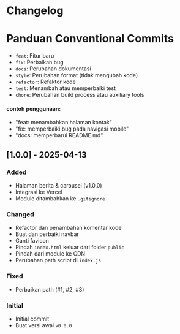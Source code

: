 # Changelog

# Panduan Conventional Commits

* `feat`: Fitur baru
* `fix`: Perbaikan bug
* `docs`: Perubahan dokumentasi
* `style`: Perubahan format (tidak mengubah kode)
* `refactor`: Refaktor kode
* `test`: Menambah atau memperbaiki test
* `chore`: Perubahan build process atau auxiliary tools

#### contoh penggunaan:
 - "feat: menambahkan halaman kontak"
 - "fix: memperbaiki bug pada navigasi mobile"
 - "docs: memperbarui README.md"
 
## [1.0.0] - 2025-04-13

### Added
- Halaman berita & carousel (v1.0.0)
- Integrasi ke Vercel
- Module ditambahkan ke `.gitignore`

### Changed
- Refactor dan penambahan komentar kode
- Buat dan perbaiki navbar
- Ganti favicon
- Pindah `index.html` keluar dari folder `public`
- Pindah dari module ke CDN
- Perubahan path script di `index.js`

### Fixed
- Perbaikan path (#1, #2, #3)

### Initial
- Initial commit
- Buat versi awal `v0.0.0`